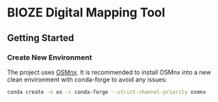 # BIOZE Digital Mapping Tool

<!-- GETTING STARTED -->
## Getting Started


### Create New Environment

The project uses [OSMnx](https://osmnx.readthedocs.io/en/stable/). It is recommended to install OSMnx into a new clean environment with conda-forge to avoid any issues:
  ```sh
  conda create -n ox -c conda-forge --strict-channel-priority osmnx
  ```

<!-- ### Installation-->

<!-- ### https://github.com/othneildrew/Best-README-Template/blob/master/BLANK_README.md-->

